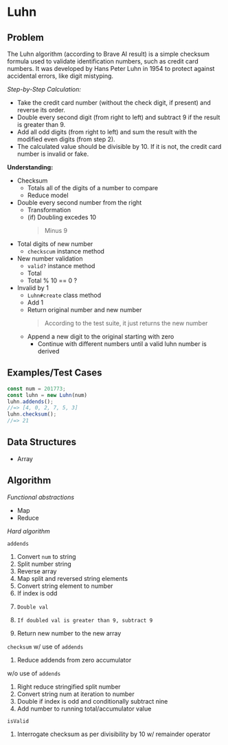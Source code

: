 # Luhn

## Problem

The Luhn algorithm (according to Brave AI result) is a simple checksum formula used to validate identification numbers, such as credit card numbers. It was developed by Hans Peter Luhn in 1954 to protect against accidental errors, like digit mistyping.

_Step-by-Step Calculation:_

- Take the credit card number (without the check digit, if present) and reverse its order.
- Double every second digit (from right to left) and subtract 9 if the result is greater than 9.
- Add all odd digits (from right to left) and sum the result with the modified even digits (from step 2).
- The calculated value should be divisible by 10. If it is not, the credit card number is invalid or fake.

__Understanding:__
- Checksum
  + Totals all of the digits of a number to compare
  + Reduce model
- Double every second number from the right
  + Transformation
  + (if) Doubling excedes 10
    > Minus 9
- Total digits of new number
  + `checkscum` instance method
- New number validation
   + `valid?` instance method
   + Total
   + Total % 10 == 0 ?
 - Invalid by 1
   + `Luhn#create` class method
   + Add 1
   + Return original number and new number
     > According to the test suite, it just returns the new number
   + Append a new digit to the original starting with zero
     + Continue with different numbers until a valid luhn
       number is derived

## Examples/Test Cases

```js
const num = 201773;
const luhn = new Luhn(num)
luhn.addends();
//=> [4, 0, 2, 7, 5, 3]
luhn.checksum();
//=> 21
```

## Data Structures

- Array

## Algorithm

_Functional abstractions_

- Map
- Reduce

_Hard algorithm_

`addends`
1. Convert `num` to string
1. Split number string
1. Reverse array
1. Map split and reversed string elements
1.   Convert string element to number
1.   If index is odd
1.     Double val
1.     If doubled val is greater than 9, subtract 9
1.   Return new number to the new array

`checksum`
w/ use of `addends`
1. Reduce addends from zero accumulator

w/o use of `addends`
1. Right reduce stringified split number
1.   Convert string num at iteration to number
1.   Double if index is odd and conditionally subtract nine
1.   Add number to running total/accumulator value

`isValid`

1. Interrogate checksum as per divisibility by 10 w/ remainder operator
